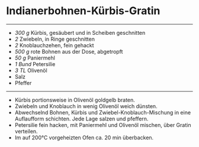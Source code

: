 # Indianerbohnen-Kürbis-Gratin

---

- *300 g* Kürbis, gesäubert und in Scheiben geschnitten
- *2* Zwiebeln, in Ringe geschnitten
- *2* Knoblauchzehen, fein gehackt
- *500 g* rote Bohnen aus der Dose, abgetropft
- *50 g* Paniermehl
- *1 Bund* Petersilie
- *3 TL* Olivenöl
- Salz
- Pfeffer

---

- Kürbis portionsweise in Olivenöl goldgelb braten.
- Zwiebeln und Knoblauch in wenig Olivenöl weich dünsten.
- Abwechselnd Bohnen, Kürbis und Zwiebel-Knoblauch-Mischung in eine Auflaufform schichten. Jede Lage salzen und pfeffern.
- Petersilie fein hacken, mit Paniermehl und Olivenöl mischen, über Gratin verteilen.
- Im auf 200°C vorgeheizten Ofen ca. 20 min überbacken.